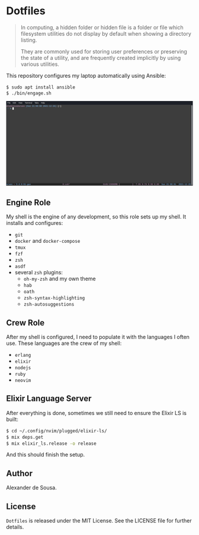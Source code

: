 # Dotfiles

> In computing, a hidden folder or hidden file is a folder or file which
> filesystem utilities do not display by default when showing a directory
> listing.
>
> They are commonly used for storing user preferences or preserving the state of
> a utility, and are frequently created implicitly by using various utilities.

This repository configures my laptop automatically using Ansible:

```
$ sudo apt install ansible
$ ./bin/engage.sh
```

![Shell preview](shell.gif)

## Engine Role

My shell is the engine of any development, so this role sets up my shell. It
installs and configures:
- `git`
- `docker` and `docker-compose`
- `tmux`
- `fzf`
- `zsh`
- `asdf`
- several `zsh` plugins:
  + `oh-my-zsh` and my own theme
  + `hab`
  + `oath`
  + `zsh-syntax-highlighting`
  + `zsh-autosuggestions`

## Crew Role

After my shell is configured, I need to populate it with the languages I often
use. These languages are the crew of my shell:

- `erlang`
- `elixir`
- `nodejs`
- `ruby`
- `neovim`

## Elixir Language Server

After everything is done, sometimes we still need to ensure the Elixir LS is
built:

```bash
$ cd ~/.config/nvim/plugged/elixir-ls/
$ mix deps.get
$ mix elixir_ls.release -o release
```

And this should finish the setup.

## Author

Alexander de Sousa.

## License

`Dotfiles` is released under the MIT License. See the LICENSE file for further
details.

